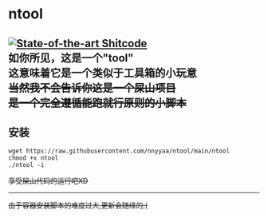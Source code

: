 # ntool
[![State-of-the-art Shitcode](https://img.shields.io/static/v1?label=State-of-the-art&message=Shitcode&color=7B5804)](https://github.com/trekhleb/state-of-the-art-shitcode)  
如你所见，这是一个"tool"  
这意味着它是一个类似于工具箱的小玩意  
~~当然我不会告诉你这是一个屎山项目~~  
~~是一个完全遵循能跑就行原则的小脚本~~  
---

## 安装
```
wget https://raw.githubusercontent.com/nnyyaa/ntool/main/ntool  
chmod +x ntool  
./ntool -i
```
~~享受屎山代码的运行吧XD~~  

---

~~由于容器安装脚本的难度过大,更新会随缘的;(~~

